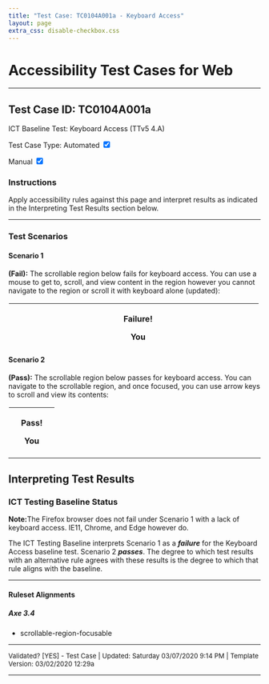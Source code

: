```yaml
---
title: "Test Case: TC0104A001a - Keyboard Access"
layout: page
extra_css: disable-checkbox.css
---
```


<h1>Accessibility Test Cases for Web</h1>
<hr>
<!-- InstanceBeginEditable name="TestCaseName" -->
<h2>Test Case ID: TC0104A001a</h2>
<p class="h3">ICT Baseline Test: Keyboard Access (TTv5 4.A) </p>
<p class="h4">Test Case Type:
  <label for="tmpCBAuto">Automated</label>
  <input checked type="checkbox" name="tmpCBAuto" id="tmpCBAuto">

  <label for="tmpCBManual">Manual</label>
  <input checked type="checkbox" name="tmpCBManual" id="tmpCBManual">
</p>

<h3><strong>Instructions</strong></h3>
<p>Apply accessibility rules against this page and interpret results as indicated in the Interpreting Test Results section below.</p>
<!-- InstanceEndEditable -->
<hr>

<!--***** SCENARIOS *****-->
<h3>Test Scenarios</h3>
<h4> Scenario 1</h4>
<!-- InstanceBeginEditable name="TestCaseScenario" -->
<p><strong>(Fail):</strong> The scrollable region below fails for keyboard access. You can use a mouse to get to, scroll, and view content in the region however you cannot navigate to the region or scroll it with keyboard alone (updated):</p>



<table style="width:500px; border-spacing:1px; border-collapse:separate; border:1px;">
<tr>
 <th scope="row">
        <div id="noScroll" style="height: 75px; width:500px; overflow: auto;">
            <p>Failure!</p>
            <p>You</p>            
            <p>Cannot</p>
            <p>Scroll</p>                
            <p>With</p>                
            <p>Keyboard</p>                                 
        </div>
 </th>
</tr>
</table>


<h4> Scenario 2</h4>

<p><strong>(Pass):</strong> The scrollable region below passes for keyboard access. You can navigate to the scrollable region, and once focused, you can use arrow keys to scroll and view its contents:</p>



<table style="width:500px; border-spacing:1px; border-collapse:separate; border:1px;">
<tr>
 <th scope="row">
        <div id="pass1" style="height: 75px; overflow-y: auto" tabindex="0">
            <div style="height: 100px">
                <p>Pass!</p>            
                <p>You</p>
                <p>Can</p>
                <p>Scroll</p>                
                <p>With</p>                
                <p>Keyboard</p>                                
            </div>
        </div>
 </th>
</tr>
</table>


<!-- InstanceEndEditable -->
<hr>

<!--***** INTERPRETING TEST RESULTS *****-->
<h2>Interpreting Test Results</h2>
<h3>ICT Testing Baseline Status</h3>
<!-- InstanceBeginEditable name="ResultsInterpretation" -->
<p><strong>Note:</strong>The Firefox browser does not fail under Scenario 1 with a lack of keyboard access. IE11, Chrome, and Edge however do.</p>
<p>The ICT Testing Baseline interprets Scenario 1  as a <em><strong>failure</strong></em> for the Keyboard Access baseline test. Scenario 2 <em><strong>passes</strong></em>. The degree to which test results with an alternative rule agrees with these results is the degree to which that rule aligns with the baseline.</p>
<!-- InstanceEndEditable -->
<hr>

<!--***** RULESET ALIGNMENTS *****-->
<h4>Ruleset Alignments</h4>
<!-- InstanceBeginEditable name="RulesetAlignments" -->
<h5>Axe 3.4</h5>
<ul>
  <li>scrollable-region-focusable</li>
</ul>
<!-- InstanceEndEditable -->


<!--***** FOOTER *****-->
<hr>
<p style="font-size:small">Validated? [<!-- InstanceBeginEditable name="Validation" -->YES<!-- InstanceEndEditable -->] - Test Case | Updated: <!-- #BeginDate format:fAm3a -->Saturday 03/07/2020 9:14 PM<!-- #EndDate --> | Template Version: 03/02/2020 12:29a</p>
<hr>

